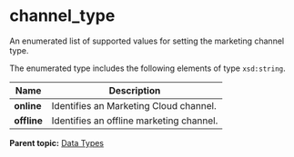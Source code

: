 # channel\_type

An enumerated list of supported values for setting the marketing channel type.

The enumerated type includes the following elements of type `xsd:string`.

|Name|Description|
|----|-----------|
|**online** | Identifies an Marketing Cloud channel. |
|**offline** | Identifies an offline marketing channel. |

**Parent topic:** [Data Types](../data_types/c_datatypes.md)

